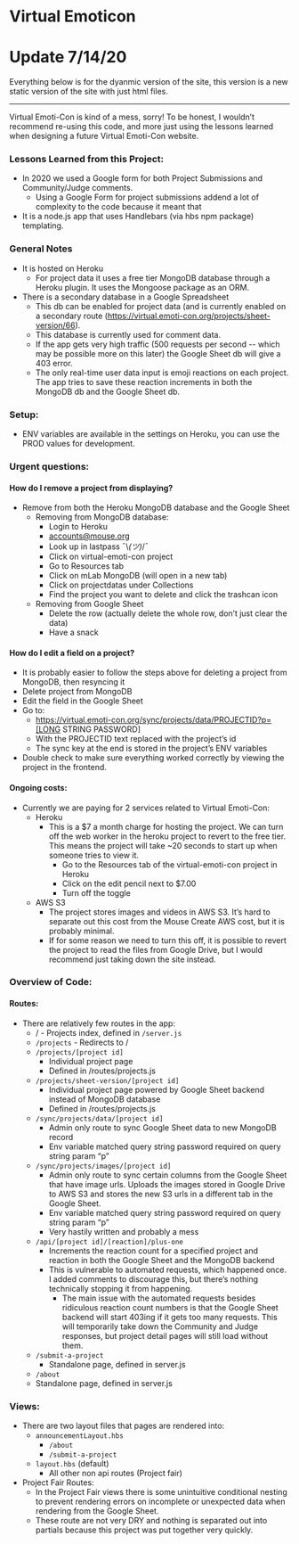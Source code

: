 # Virtual Emoticon


# Update 7/14/20

Everything below is for the dyanmic version of the site, this version is a new static version of the site with just html files.

---


Virtual Emoti-Con is kind of a mess, sorry! To be honest, I wouldn’t recommend re-using this code, and more just using the lessons learned when designing a future Virtual Emoti-Con website.

### Lessons Learned from this Project:

- In 2020 we used a Google form for both Project Submissions and 	Community/Judge comments.
  - Using a Google Form for project submissions addend a lot of complexity to the code because it meant that 
- It is a node.js app that uses Handlebars (via hbs npm package) templating.

### General Notes

- It is hosted on Heroku
  - For project data it uses a free tier MongoDB database through a Heroku plugin. It uses the Mongoose package as an ORM.
- There is a secondary database in a Google Spreadsheet
  - This db can be enabled for project data (and is currently enabled on a secondary route (https://virtual.emoti-con.org/projects/sheet-version/66).
  - This database is currently used for comment data.
  - If the app gets very high traffic (500 requests per second -- which may be possible more on this later) the Google Sheet db will give a 403 error.
  - The only real-time user data input is emoji reactions on each project. The app tries to save these reaction increments in both the MongoDB db and the Google Sheet db.

### Setup:
  - ENV variables are available in the settings on Heroku, you can use the PROD values for development.

### Urgent questions:

#### How do I remove a project from displaying?
- Remove from both the Heroku MongoDB database and the Google Sheet
  - Removing from MongoDB database:
    - Login to Heroku
    - accounts@mouse.org
    - Look up in lastpass ¯\\_(ツ)_/¯ 
    - Click on virtual-emoti-con project
    - Go to Resources tab
    - Click on mLab MongoDB (will open in a new tab)
    - Click on projectdatas under Collections
    - Find the project you want to delete and click the trashcan icon
  - Removing from Google Sheet
    - Delete the row (actually delete the whole row, don’t just clear the data)
    - Have a snack

#### How do I edit a field on a project?

  - It is probably easier to follow the steps above for deleting a project from MongoDB, then resyncing it
  - Delete project from MongoDB
  - Edit the field in the Google Sheet
  - Go to:
    - https://virtual.emoti-con.org/sync/projects/data/PROJECTID?p=[LONG STRING PASSWORD]
    - With the PROJECTID text replaced with the project’s id
    - The sync key at the end is stored in the project’s ENV variables
  - Double check to make sure everything worked correctly by viewing the project in the frontend.

#### Ongoing costs:

  - Currently we are paying for 2 services related to Virtual Emoti-Con:
    - Heroku
      - This is a $7 a month charge for hosting the project. We can turn off the web worker in the heroku project to revert to the free tier. This means the project will take ~20 seconds to start up when someone tries to view it.
        - Go to the Resources tab of the virtual-emoti-con project in Heroku
        - Click on the edit pencil next to $7.00
        - Turn off the toggle
    - AWS S3
      - The project stores images and videos in AWS S3. It’s hard to separate out this cost from the Mouse Create AWS cost, but it is probably minimal.
      - If for some reason we need to turn this off, it is possible to revert the project to read the files from Google Drive, but I would recommend just taking down the site instead.

### Overview of Code:

#### Routes:
  - There are relatively few routes in the app:
    - / - Projects index, defined in `/server.js`
    - `/projects` - Redirects to /
    - `/projects/[project id]`
      - Individual project page
      - Defined in /routes/projects.js
    - `/projects/sheet-version/[project id]`
      - Individual project page powered by Google Sheet backend instead of MongoDB database
      - Defined in /routes/projects.js
    - `/sync/projects/data/[project id]`
      - Admin only route to sync Google Sheet data to new MongoDB record
      - Env variable matched query string password required on query string param “p”
    - `/sync/projects/images/[project id]`
      - Admin only route to sync certain columns from the Google Sheet that have image urls. Uploads the images stored in Google Drive to AWS S3 and stores the new S3 urls in a different tab in the Google Sheet.
      - Env variable matched query string password required on query string param “p”
      - Very hastily written and probably a mess
    - `/api/[project id]/[reaction]/plus-one`
      - Increments the reaction count for a specified project and reaction in both the Google Sheet and the MongoDB backend
      - This is vulnerable to automated requests, which happened once. I added comments to discourage this, but there’s nothing technically stopping it from happening.
        - The main issue with the automated requests besides ridiculous reaction count numbers is that the Google Sheet backend will start 403ing if it gets too many requests. This will temporarily take down the Community and Judge responses, but project detail pages will still load without them.
    - `/submit-a-project`
      - Standalone page, defined in server.js
    - `/about`
    - Standalone page, defined in server.js

### Views:

  - There are two layout files that pages are rendered into:
    - `announcementLayout.hbs`
      - `/about`
      - `/submit-a-project`
    - `layout.hbs` (default)
      - All other non api routes (Project fair)
  - Project Fair Routes:
    - In the Project Fair views there is some unintuitive conditional nesting to prevent rendering errors on incomplete or unexpected data when rendering from the Google Sheet.
    - These route are not very DRY and nothing is separated out into partials because this project was put together very quickly.

